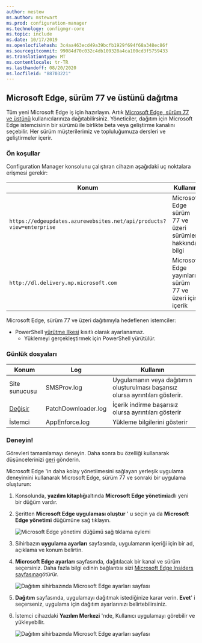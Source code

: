 ```yaml
---
author: mestew
ms.author: mstewart
ms.prod: configuration-manager
ms.technology: configmgr-core
ms.topic: include
ms.date: 10/17/2019
ms.openlocfilehash: 3c4aa463ecd49a39bcfb1929f694f68a348ec86f
ms.sourcegitcommit: 99084d70c032c4db109328a4ca100cd3f5759433
ms.translationtype: MT
ms.contentlocale: tr-TR
ms.lasthandoff: 08/20/2020
ms.locfileid: "88703221"
---
```

## <a name="deploy-microsoft-edge-version-77-and-later"></a><a name="bkmk_Microsoft_Edge"></a> Microsoft Edge, sürüm 77 ve üstünü dağıtma
<!--4561024-->
Tüm yeni Microsoft Edge iş için hazırlayın. Artık [Microsoft Edge, sürüm 77 ve üstünü](/deployedge/) kullanıcılarınıza dağıtabilirsiniz. Yöneticiler, dağıtım için Microsoft Edge istemcisinin bir sürümü ile birlikte beta veya geliştirme kanalını seçebilir. Her sürüm müşterilerimiz ve topluluğumuza dersleri ve geliştirmeler içerir.

### <a name="prerequisites"></a>Ön koşullar

Configuration Manager konsolunu çalıştıran cihazın aşağıdaki uç noktalara erişmesi gerekir:

|Konum|Kullanın|
|---|---|
|`https://edgeupdates.azurewebsites.net/api/products?view=enterprise`|Microsoft Edge sürüm 77 ve üzeri sürümleri hakkında bilgi|
|`http://dl.delivery.mp.microsoft.com`|Microsoft Edge yayınları, sürüm 77 ve üzeri için içerik|

Microsoft Edge, sürüm 77 ve üzeri dağıtımıyla hedeflenen istemciler:

- PowerShell [yürütme Ilkesi](/powershell/module/microsoft.powershell.core/about/about_execution_policies) kısıtlı olarak ayarlanamaz.
  - Yüklemeyi gerçekleştirmek için PowerShell yürütülür.


### <a name="log-files"></a>Günlük dosyaları

|Konum|Log|Kullanın|
|---|---|---|
| Site sunucusu|SMSProv.log|Uygulamanın veya dağıtımın oluşturulması başarısız olursa ayrıntıları gösterir.|
| [Değişir](../../../../plan-design/hierarchy/log-files.md)|PatchDownloader.log| İçerik indirme başarısız olursa ayrıntıları gösterir|
| İstemci|  AppEnforce.log|Yükleme bilgilerini gösterir|

### <a name="try-it-out"></a>Deneyin!

Görevleri tamamlamayı deneyin. Daha sonra bu özelliği kullanarak düşüncelerinizi [geri](../../../../understand/find-help.md#product-feedback) gönderin.

Microsoft Edge 'in daha kolay yönetilmesini sağlayan yerleşik uygulama deneyimini kullanarak Microsoft Edge, sürüm 77 ve sonraki bir uygulama oluşturun:

1. Konsolunda, **yazılım kitaplığı**altında **Microsoft Edge yönetimi**adlı yeni bir düğüm vardır.
1. Şeritten **Microsoft Edge uygulaması oluştur** ' u seçin ya da **Microsoft Edge yönetimi** düğümüne sağ tıklayın.

   ![Microsoft Edge yönetimi düğümü sağ tıklama eylemi](../../media/4561024-create-microsoft-edge-application.png)

1. Sihirbazın **uygulama ayarları** sayfasında, uygulamanın içeriği için bir ad, açıklama ve konum belirtin.
1. **Microsoft Edge ayarları** sayfasında, dağıtılacak bir kanal ve sürüm seçersiniz. Daha fazla bilgi edinin bağlantısı sizi [Microsoft Edge Insiders sayfasına](https://www.microsoftedgeinsider.com/)götürür.

   ![Dağıtım sihirbazında Microsoft Edge ayarları sayfası](../../media/4561024-edge-settings-wizard.png)

1. **Dağıtım** sayfasında, uygulamayı dağıtmak istediğinize karar verin. **Evet**' i seçerseniz, uygulama için dağıtım ayarlarınızı belirtebilirsiniz.
1. İstemci cihazdaki **Yazılım Merkezi** 'nde, Kullanıcı uygulamayı görebilir ve yükleyebilir.

   ![Dağıtım sihirbazında Microsoft Edge ayarları sayfası](../../media/4561024-software-center-install-edge.png)